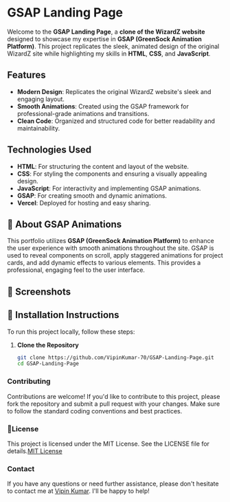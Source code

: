 # GSAP Landing Page

Welcome to the **GSAP Landing Page**, a **clone of the WizardZ website** designed to showcase my expertise in **GSAP (GreenSock Animation Platform)**. This project replicates the sleek, animated design of the original WizardZ site while highlighting my skills in **HTML**, **CSS**, and **JavaScript**.

## Features

- **Modern Design**: Replicates the original WizardZ website's sleek and engaging layout.
- **Smooth Animations**: Created using the GSAP framework for professional-grade animations and transitions.
- **Clean Code**: Organized and structured code for better readability and maintainability.

## Technologies Used

- **HTML**: For structuring the content and layout of the website.
- **CSS**: For styling the components and ensuring a visually appealing design.
- **JavaScript**: For interactivity and implementing GSAP animations.
- **GSAP**: For creating smooth and dynamic animations.
- **Vercel**: Deployed for hosting and easy sharing.

## 🌟 About GSAP Animations

This portfolio utilizes **GSAP (GreenSock Animation Platform)** to enhance the user experience with smooth animations throughout the site. GSAP is used to reveal components on scroll, apply staggered animations for project cards, and add dynamic effects to various elements. This provides a professional, engaging feel to the user interface.

## 📸 Screenshots

## 🔧 Installation Instructions

To run this project locally, follow these steps:

1. **Clone the Repository**
   ```bash
   git clone https://github.com/VipinKumar-70/GSAP-Landing-Page.git
   cd GSAP-Landing-Page
   ```

### Contributing

Contributions are welcome! If you'd like to contribute to this project, please fork the repository and
submit a pull request with your changes. Make sure to follow the standard coding conventions and
best practices.

### 📜License

This project is licensed under the MIT License. See the LICENSE file for details.[MIT License](LICENSE)

### Contact

If you have any questions or need further assistance, please don't hesitate to contact me at
[Vipin Kumar](mailto:vipin70kr@gmail.com). I'll be happy to help!
